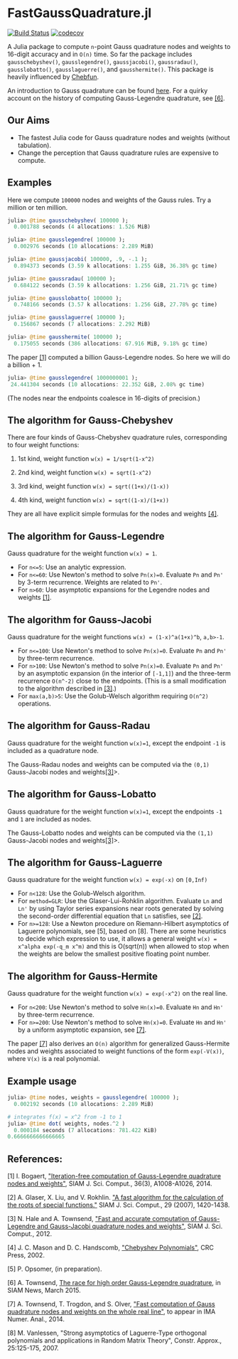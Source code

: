 FastGaussQuadrature.jl
=========
[![Build Status](https://travis-ci.org/JuliaApproximation/FastGaussQuadrature.jl.svg?branch=master)](https://travis-ci.org/JuliaApproximation/FastGaussQuadrature.jl) [![codecov](https://codecov.io/gh/JuliaApproximation/FastGaussQuadrature.jl/branch/master/graph/badge.svg)](https://codecov.io/gh/JuliaApproximation/FastGaussQuadrature.jl)

A Julia package to compute `n`-point Gauss quadrature nodes and weights to 16-digit accuracy and in `O(n)` time.
So far the package includes `gausschebyshev()`, `gausslegendre()`, `gaussjacobi()`, `gaussradau()`, `gausslobatto()`, `gausslaguerre()`, and `gausshermite()`.
This package is heavily influenced by [Chebfun](http://www.chebfun.org).

An introduction to Gauss quadrature can be found [here](http://en.wikipedia.org/wiki/Gaussian_quadrature).
For a quirky account on the history of computing Gauss-Legendre quadrature, see [[6]](http://pi.math.cornell.edu/~ajt/papers/QuadratureEssay.pdf).

## Our Aims

* The fastest Julia code for Gauss quadrature nodes and weights (without tabulation).
* Change the perception that Gauss quadrature rules are expensive to compute.

## Examples
Here we compute `100000` nodes and weights of the Gauss rules.
Try a million or ten million.

```julia
julia> @time gausschebyshev( 100000 );
  0.001788 seconds (4 allocations: 1.526 MiB)

julia> @time gausslegendre( 100000 );
  0.002976 seconds (10 allocations: 2.289 MiB)

julia> @time gaussjacobi( 100000, .9, -.1 );
  0.894373 seconds (3.59 k allocations: 1.255 GiB, 36.38% gc time)

julia> @time gaussradau( 100000 );
  0.684122 seconds (3.59 k allocations: 1.256 GiB, 21.71% gc time)

julia> @time gausslobatto( 100000 );
  0.748166 seconds (3.57 k allocations: 1.256 GiB, 27.78% gc time)

julia> @time gausslaguerre( 100000 );
  0.156867 seconds (7 allocations: 2.292 MiB)

julia> @time gausshermite( 100000 );
  0.175055 seconds (386 allocations: 67.916 MiB, 9.18% gc time)
```

The paper [[1]](http://epubs.siam.org/doi/abs/10.1137/140954969) computed a billion Gauss-Legendre nodes.
So here we will do a billion + 1.
```julia
julia> @time gausslegendre( 1000000001 );
 24.441304 seconds (10 allocations: 22.352 GiB, 2.08% gc time)
```
(The nodes near the endpoints coalesce in 16-digits of precision.)

## The algorithm for Gauss-Chebyshev
There are four kinds of Gauss-Chebyshev quadrature rules, corresponding to four weight functions:

1. 1st kind, weight function `w(x) = 1/sqrt(1-x^2)`

2. 2nd kind, weight function `w(x) = sqrt(1-x^2)`

3. 3rd kind, weight function `w(x) = sqrt((1+x)/(1-x))`

4. 4th kind, weight function `w(x) = sqrt((1-x)/(1+x))`

They are all have explicit simple formulas for the nodes and weights [[4]](https://books.google.co.jp/books?id=8FHf0P3to0UC).

## The algorithm for Gauss-Legendre
Gauss quadrature for the weight function `w(x) = 1`.

* For `n<=5`: Use an analytic expression.
* For `n<=60`: Use Newton's method to solve `Pn(x)=0`. Evaluate `Pn` and `Pn'` by 3-term recurrence. Weights are related to `Pn'`.
* For `n>60`: Use asymptotic expansions for the Legendre nodes and weights [[1]](http://epubs.siam.org/doi/abs/10.1137/140954969).

## The algorithm for Gauss-Jacobi
Gauss quadrature for the weight functions `w(x) = (1-x)^a(1+x)^b`, `a,b>-1`.

*  For `n<=100`: Use Newton's method to solve `Pn(x)=0`. Evaluate `Pn` and `Pn'` by three-term recurrence.
*  For `n>100`: Use Newton's method to solve `Pn(x)=0`. Evaluate `Pn` and `Pn'` by an asymptotic expansion (in the interior of `[-1,1]`) and the three-term recurrence `O(n^-2)` close to the endpoints. (This is a small modification to the algorithm described in [[3]](http://epubs.siam.org/doi/abs/10.1137/120889873).)
* For `max(a,b)>5`: Use the Golub-Welsch algorithm requiring `O(n^2)` operations. 

## The algorithm for Gauss-Radau
Gauss quadrature for the weight function `w(x)=1`, except the endpoint `-1` is included as a quadrature node.

The Gauss-Radau nodes and weights can be computed via the `(0,1)` Gauss-Jacobi nodes and weights[[3]]("http://epubs.siam.org/doi/abs/10.1137/12088987)>.

## The algorithm for Gauss-Lobatto
Gauss quadrature for the weight function `w(x)=1`, except the endpoints `-1` and `1` are included as nodes.

The Gauss-Lobatto nodes and weights can be computed via the `(1,1)` Gauss-Jacobi nodes and weights[[3]]("http://epubs.siam.org/doi/abs/10.1137/12088987)>.

## The algorithm for Gauss-Laguerre
Gauss quadrature for the weight function `w(x) = exp(-x)` on `[0,Inf)`

* For `n<128`: Use the Golub-Welsch algorithm. 
* For `method=GLR`: Use the Glaser-Lui-Rohklin algorithm. Evaluate `Ln` and `Ln'` by using Taylor series expansions near roots generated by solving the second-order differential equation that `Ln` satisfies, see [[2]](http://epubs.siam.org/doi/pdf/10.1137/06067016X).
* For `n>=128`: Use a Newton procedure on Riemann-Hilbert asymptotics of Laguerre polynomials, see [5], based on [8]. There are some heuristics to decide which expression to use, it allows a general weight `w(x) = x^alpha exp(-q_m x^m)` and this is O(sqrt(n)) when allowed to stop when the weights are below the smallest positive floating point number.

## The algorithm for Gauss-Hermite
Gauss quadrature for the weight function `w(x) = exp(-x^2)` on the real line.

* For `n<200`: Use Newton's method to solve `Hn(x)=0`. Evaluate `Hn` and `Hn'` by three-term recurrence.
* For `n>=200`: Use Newton's method to solve `Hn(x)=0`. Evaluate `Hn` and `Hn'` by a uniform asymptotic expansion, see [[7]](http://arxiv.org/abs/1410.5286).

The paper [[7]](http://arxiv.org/abs/1410.5286) also derives an `O(n)` algorithm for generalized Gauss-Hermite nodes and weights associated to weight functions of the form `exp(-V(x))`, where `V(x)` is a real polynomial.

## Example usage
```julia
julia> @time nodes, weights = gausslegendre( 100000 );
  0.002192 seconds (10 allocations: 2.289 MiB)

# integrates f(x) = x^2 from -1 to 1
julia> @time dot( weights, nodes.^2 )
  0.000184 seconds (7 allocations: 781.422 KiB)
0.6666666666666665
```

## References:
[1] I. Bogaert, ["Iteration-free computation of Gauss-Legendre quadrature nodes and weights"](http://epubs.siam.org/doi/abs/10.1137/140954969), SIAM J. Sci. Comput., 36(3), A1008-A1026, 2014.

[2] A. Glaser, X. Liu, and V. Rokhlin. ["A fast algorithm for the calculation of the roots of special functions."](http://epubs.siam.org/doi/pdf/10.1137/06067016X) SIAM J. Sci. Comput., 29 (2007), 1420-1438.

[3] N. Hale and A. Townsend, ["Fast and accurate computation of Gauss-Legendre and Gauss-Jacobi quadrature nodes and weights"](http://epubs.siam.org/doi/abs/10.1137/120889873), SIAM J. Sci. Comput., 2012.

[4] J. C. Mason and D. C. Handscomb, ["Chebyshev Polynomials"](https://books.google.co.jp/books?id=8FHf0P3to0UC), CRC Press, 2002.

[5] P. Opsomer, (in preparation).

[6] A. Townsend, [The race for high order Gauss-Legendre quadrature](http://pi.math.cornell.edu/~ajt/papers/QuadratureEssay.pdf), in SIAM News, March 2015.

[7] A. Townsend, T. Trogdon, and S. Olver, ["Fast computation of Gauss quadrature nodes and weights on the whole real line"](http://arxiv.org/abs/1410.5286), to appear in IMA Numer. Anal., 2014.

[8] M. Vanlessen, "Strong asymptotics of Laguerre-Type orthogonal polynomials and applications in Random Matrix Theory", Constr. Approx., 25:125-175, 2007.
